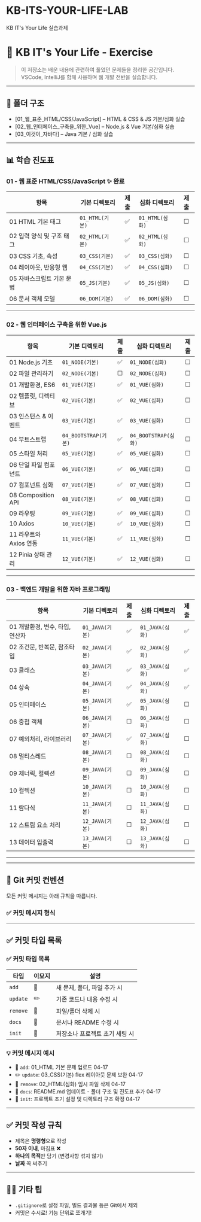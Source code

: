 # KB-ITS-YOUR-LIFE-LAB

KB IT's Your Life 실습과제


# 📘 KB IT's Your Life - Exercise

> 이 저장소는 배운 내용에 관련하여 풀었던 문제들을 정리한 공간입니다.  
> VSCode, IntelliJ를 함께 사용하며 웹 개발 전반을 실습합니다.

---

## 📁 폴더 구조

- [01_웹_표준_HTML/CSS/JavaScript] – HTML & CSS & JS 기본/심화 실습
- [02_웹_인터페이스_구축을_위한_Vue] – Node.js & Vue 기본/심화 실습
- [03_이것이_자바다] – Java 기본 / 심화 실습

---

## 📊 학습 진도표

### 01 - 웹 표준 HTML/CSS/JavaScript ✨ 완료

| 항목                      | 기본 디렉토리     | 제출 | 심화 디렉토리     | 제출 |
|---------------------------|-------------------|:----:|-------------------|:----:|
| 01 HTML 기본 태그         | `01_HTML(기본)`   | ✅   | `01_HTML(심화)`   | ☐  |
| 02 입력 양식 및 구조 태그 | `02_HTML(기본)`   | ✅   | `02_HTML(심화)`   | ☐   |
| 03 CSS 기초, 속성         | `03_CSS(기본)`    | ✅   | `03_CSS(심화)`    | ☐   |
| 04 레이아웃, 반응형 웹    | `04_CSS(기본)`    | ✅   | `04_CSS(심화)`    | ☐   |
| 05 자바스크립트 기본 문법 | `05_JS(기본)`     | ✅   | `05_JS(심화)`     | ☐   |
| 06 문서 객체 모델         | `06_DOM(기본)`    | ✅   | `06_DOM(심화)`    | ☐   |

---

### 02 - 웹 인터페이스 구축을 위한 Vue.js

| 항목                     | 기본 디렉토리         | 제출 | 심화 디렉토리         | 제출 |
|--------------------------|------------------------|:----:|------------------------|:----:|
| 01 Node.js 기초          | `01_NODE(기본)`        | ✅   | `01_NODE(심화)`        | ☐   |
| 02 파일 관리하기         | `02_NODE(기본)`        | ☐   | `02_NODE(심화)`        | ☐   |
| 01 개발환경, ES6         | `01_VUE(기본)`         | ✅   | `01_VUE(심화)`         | ☐   |
| 02 템플릿, 디렉티브      | `02_VUE(기본)`         | ✅   | `02_VUE(심화)`         | ☐   |
| 03 인스턴스 & 이벤트     | `03_VUE(기본)`         | ✅   | `03_VUE(심화)`         | ☐   |
| 04 부트스트랩            | `04_BOOTSTRAP(기본)`   | ✅   | `04_BOOTSTRAP(심화)`   | ☐   |
| 05 스타일 처리           | `05_VUE(기본)`         | ✅   | `05_VUE(심화)`         | ☐   |
| 06 단일 파일 컴포넌트    | `06_VUE(기본)`         | ✅   | `06_VUE(심화)`         | ☐   |
| 07 컴포넌트 심화         | `07_VUE(기본)`         | ✅   | `07_VUE(심화)`         | ☐   |
| 08 Composition API       | `08_VUE(기본)`         | ✅   | `08_VUE(심화)`         | ☐   |
| 09 라우팅                | `09_VUE(기본)`         | ✅   | `09_VUE(심화)`         | ☐   |
| 10 Axios                 | `10_VUE(기본)`         | ✅   | `10_VUE(심화)`         | ☐   |
| 11 라우트와 Axios 연동   | `11_VUE(기본)`         | ✅   | `11_VUE(심화)`         | ☐   |
| 12 Pinia 상태 관리       | `12_VUE(기본)`         | ✅   | `12_VUE(심화)`         | ☐   |

---

### 03 - 백엔드 개발을 위한 자바 프로그래밍

| 항목                                | 기본 디렉토리     | 제출 | 심화 디렉토리     | 제출 |
|-------------------------------------|--------------------|:----:|--------------------|:----:|
| 01 개발환경, 변수, 타입, 연산자     | `01_JAVA(기본)`    | ✅   | `01_JAVA(심화)`    | ✅   |
| 02 조건문, 반복문, 참조타입         | `02_JAVA(기본)`    | ✅   | `02_JAVA(심화)`    | ✅   |
| 03 클래스                           | `03_JAVA(기본)`    | ✅   | `03_JAVA(심화)`    | ✅   |
| 04 상속                             | `04_JAVA(기본)`    | ✅   | `04_JAVA(심화)`    | ✅   |
| 05 인터페이스                       | `05_JAVA(기본)`    | ✅   | `05_JAVA(심화)`    | ☐   |
| 06 중첩 객체                        | `06_JAVA(기본)`    | ☐   | `06_JAVA(심화)`    | ☐   |
| 07 예외처리, 라이브러리             | `07_JAVA(기본)`    | ✅   | `07_JAVA(심화)`    | ☐   |
| 08 멀티스레드                       | `08_JAVA(기본)`    | ☐   | `08_JAVA(심화)`    | ☐   |
| 09 제너릭, 컬렉션                   | `09_JAVA(기본)`    | ☐   | `09_JAVA(심화)`    | ☐   |
| 10 컬렉션                           | `10_JAVA(기본)`    | ☐   | `10_JAVA(심화)`    | ☐   |
| 11 람다식                           | `11_JAVA(기본)`    | ☐   | `11_JAVA(심화)`    | ☐   |
| 12 스트림 요소 처리                 | `12_JAVA(기본)`    | ☐   | `12_JAVA(심화)`    | ☐   |
| 13 데이터 입출력                    | `13_JAVA(기본)`    | ☐   | `13_JAVA(심화)`    | ☐   |

---
---

## 📝 Git 커밋 컨벤션

모든 커밋 메시지는 아래 규칙을 따릅니다.

### ✅ 커밋 메시지 형식

---

## ✅ 커밋 타입 목록

### ✅ 커밋 타입 목록

| 타입      | 이모지 | 설명                                     |
|-----------|--------|------------------------------------------|
| `add`     | 📁     | 새 문제, 폴더, 파일 추가 시              |
| `update`  | ✏️     | 기존 코드나 내용 수정 시                 |
| `remove`  | 🧹     | 파일/폴더 삭제 시                      |
| `docs`    | 📝     | 문서나 README 수정 시                    |
| `init`    | 🎉     | 저장소나 프로젝트 초기 세팅 시           |

### 💡 커밋 메시지 예시

- 📁 `add`: 01_HTML 기본 문제 업로드 04-17
- ✏️ `update`: 03_CSS(기본) flex 레이아웃 문제 보완 04-17
- 🧹 `remove`: 02_HTML(심화) 임시 파일 삭제 04-17
- 📝 `docs`: README.md 업데이트 - 폴더 구조 및 진도표 추가 04-17
- 🎉 `init`: 프로젝트 초기 설정 및 디렉토리 구조 확정 04-17
  
---

## ✅ 커밋 작성 규칙

- 제목은 **명령형**으로 작성
- **50자 이내**, 마침표 ❌
- **하나의 목적**만 담기 (변경사항 섞지 않기)
- **날짜** 꼭 써주기

---

## 🧙‍♀️ 기타 팁

- `.gitignore`로 설정 파일, 빌드 결과물 등은 Git에서 제외
- 커밋은 수시로! 기능 단위로 쪼개기!
